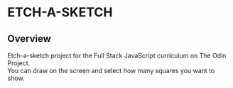 # ETCH-A-SKETCH
## Overview
Etch-a-sketch project for the Full Stack JavaScript curriculum on The Odin Project.<br/>
You can draw on the screen and select how many squares you want to show.
